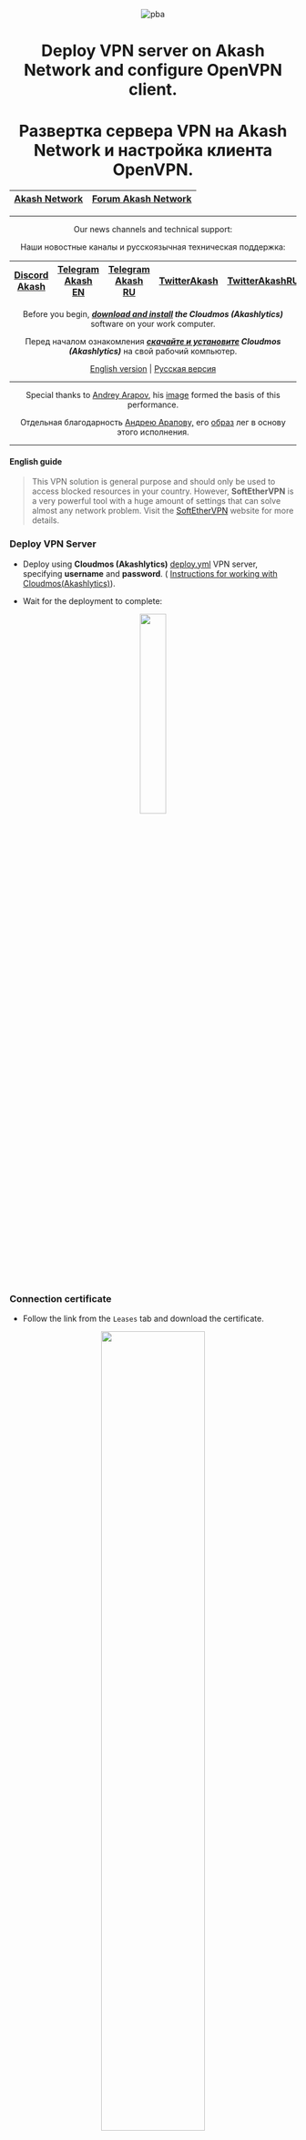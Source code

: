 <div align="center">
  
![pba](https://user-images.githubusercontent.com/23629420/163564929-166f6a01-a6e2-4412-a4e9-40e54c821f05.png)

# Deploy VPN server on Akash Network and configure OpenVPN client.

# Развертка сервера VPN на Akash Network и настройка клиента OpenVPN.

  </div>
  
<div align="center">

| [Akash Network](https://akash.network/) | [Forum Akash Network](https://forum.akash.network/) | 
|:--:|:--:|
___

Our news channels and technical support:

Наши новостные каналы и русскоязычная техническая поддержка:

| [Discord Akash](https://discord.gg/WR56y8Wt) | [Telegram Akash EN](https://t.me/AkashNW) | [Telegram Akash RU](https://t.me/akash_ru) | [TwitterAkash](https://twitter.com/akashnet_) | [TwitterAkashRU](https://twitter.com/akash_ru) |
|:--:|:--:|:--:|:--:|:--:|

Before you begin, ***[download and install](https://akashlytics.com/deploy) the Cloudmos (Akashlytics)*** software on your work computer.

Перед началом ознакомления ***[скачайте и установите](https://akashlytics.com/deploy) Cloudmos (Akashlytics)*** на свой рабочий компьютер.
  
</div>

</div>
<div align="center">
  
[English version](https://github.com/Dimokus88/VPNAkash/blob/main/README.md#english-guide) | [Русская версия](https://github.com/Dimokus88/VPNAkash/blob/main/README.md#%D0%B8%D0%BD%D1%81%D1%82%D1%80%D1%83%D0%BA%D1%86%D0%B8%D1%8F-%D0%BD%D0%B0-%D1%80%D1%83%D1%81%D1%81%D0%BA%D0%BE%D0%BC)
  
___

Special thanks to [Andrey Arapov](https://twitter.com/andy31259), his [image](https://github.com/ovrclk/awesome-akash/blob/master/softether-vpn/) formed the basis of this performance.

Отдельная благодарность [Андрею Арапову,](https://twitter.com/andy31259) его [образ](https://github.com/ovrclk/awesome-akash/blob/master/softether-vpn/) лег в основу этого исполнения.

___
  
</div>

#### English guide

> This VPN solution is general purpose and should only be used to access blocked resources in your country. However, **SoftEtherVPN** is a very powerful tool with a huge amount of settings that can solve almost any network problem. Visit the [SoftEtherVPN](https://www.softether.org/) website for more details.

### Deploy VPN Server

* Deploy using **Cloudmos (Akashlytics)** [deploy.yml](https://github.com/Dimokus88/VPNAkash/blob/main/deploy.yml) VPN server, specifying **username** and **password**. ( [Instructions for working with Cloudmos(Akashlytics)](https://github.com/Dimokus88/guides/blob/main/Akashlytics/EN-guide.md)).

* Wait for the deployment to complete:

<p align="center"><img src="https://user-images.githubusercontent.com/23629420/185329065-31fc2117-dbf0-457b-91b1-86e4265da6fd.png" width=30% </p>

### Connection certificate

* Follow the link from the `Leases` tab and download the certificate.

<p align="center"><img src="https://user-images.githubusercontent.com/23629420/185329937-bcf45a6f-5f95-4b73-8d87-d0d425fb8412.png" width=60% </p>

* Open the certificate in a text editor and edit the `remote` line to include the **Uri(s)** deployment reference and the **forwarded** `443` port.

<p align="center"><img src="https://user-images.githubusercontent.com/23629420/185332571-f3a67596-d09e-4c30-adcf-1b966ebaa728.png" width=60% </p>

* Save changes.

The certificate is ready to use, you can share it with family and friends. **There are no restrictions on simultaneous account use**.

### Setting up the OpenVPN client

To connect to VPN, I recommend using the **Open VPN** client, install the application for your OS ( [Windows](https://openvpn.net/client-connect-vpn-for-windows/), [Linux](https://openvpn.net/cloud-docs/openvpn-3-client-for-linux/), [MacOS](https://openvpn.net/client-connect-vpn-for-mac-os/), [Android ](https://play.google.com/store/apps/details?id=de.blinkt.openvpn&hl=ru&gl=US))

* On the `FILE` tab, import your certificate `VPN_on_Akash_Network.ovpn`

<p align="center"><img src="https://user-images.githubusercontent.com/23629420/185334726-01b043f9-9c73-4150-a1af-0ebc5bb0f6b1.png" width=30% </p>

* Set the **VPN name** as well as the **username** and **userpassword** you specified in `deploy.yml` earlier.

<p align="center"><img src="https://user-images.githubusercontent.com/23629420/185335333-707602b2-134a-46d4-96ed-ea3699570b41.png" width=60% </p>

* Check `Don't show again for this profile` and press `CONTINUE`

<p align="center"><img src="https://user-images.githubusercontent.com/23629420/185335693-050ea189-7571-4d2f-bcc2-ecf028e3f22c.png" width=30% </p>

**Connection successfully established!**

<p align="center"><img src="https://user-images.githubusercontent.com/23629420/185335861-013b392a-4eb9-44c5-a459-33186b406233.png" width=30% </p>

## Thank you for choosing Akash Network!

#### Инструкция на русском

> Данное решение VPN подходит под задачи широкого круга лиц и должно использоваться лишь для обеспечения доступа к заблокированным ресурсам в вашей стране. Тем не менее, **SoftEtherVPN** очень мощный инструмент с огромным количеством настроек, способный решить практически любую сетевую задачу. Посетите сайт [SoftEtherVPN](https://www.softether.org/)  для более детальной информации.

### Разворачиваем VPN Сервер

* Разверните с помощью **Cloudmos (Akashlytics)** [deploy.yml](https://github.com/Dimokus88/VPNAkash/blob/main/deploy.yml) сервера VPN , указав **имя пользователя** и **пароль**. ( [Инструкция по работе с Cloudmos(Akashlytics)](https://github.com/Dimokus88/guides/blob/main/Akashlytics/RU-guide.md)).

* Дождитесь завершения развертывания:

<p align="center"><img src="https://user-images.githubusercontent.com/23629420/185329065-31fc2117-dbf0-457b-91b1-86e4265da6fd.png" width=30% </p>


### Сертификат подключения

* Перейдите по ссылке из вкладки `Leases` и скачайте сертификат.

<p align="center"><img src="https://user-images.githubusercontent.com/23629420/185329937-bcf45a6f-5f95-4b73-8d87-d0d425fb8412.png" width=60% </p>

* Откройте сертификат в текстовом редакторе и внесите изменения в строке `remote`, указав **Uri(s)** ссылку на развертывание и **переадресованный** `443` порт.

<p align="center"><img src="https://user-images.githubusercontent.com/23629420/185332571-f3a67596-d09e-4c30-adcf-1b966ebaa728.png" width=60% </p>

* Сохраните изменения.

Сертификат готов для использования, можете поделиться им с семьей и друзьями. **Ограничений на одновременное использование учетной записью нет**.

### Настройка клиента OpenVPN

Для подключению к VPN рекомендую использовать склиент **Open VPN** , установите приложение для вашей ОС ( [Windows](https://openvpn.net/client-connect-vpn-for-windows/), [Linux](https://openvpn.net/cloud-docs/openvpn-3-client-for-linux/), [MacOS](https://openvpn.net/client-connect-vpn-for-mac-os/), [Android](https://play.google.com/store/apps/details?id=de.blinkt.openvpn&hl=ru&gl=US))

* На вкладке `FILE` импортируйте ваш сертификат `VPN_on_Akash_Network.ovpn`

<p align="center"><img src="https://user-images.githubusercontent.com/23629420/185334726-01b043f9-9c73-4150-a1af-0ebc5bb0f6b1.png" width=30% </p>

* Задайте **имя VPN**, а также укажите **имя пользователя** и **пароль пользователя**, которые вы указали в `deploy.yml` ранее.

<p align="center"><img src="https://user-images.githubusercontent.com/23629420/185335333-707602b2-134a-46d4-96ed-ea3699570b41.png" width=60% </p>

* Установите пункт `Don't show again for this profile` и нажмите `CONTINUE`

<p align="center"><img src="https://user-images.githubusercontent.com/23629420/185335693-050ea189-7571-4d2f-bcc2-ecf028e3f22c.png" width=30% </p>

**Подключение успешно установлено!**

<p align="center"><img src="https://user-images.githubusercontent.com/23629420/185335861-013b392a-4eb9-44c5-a459-33186b406233.png" width=30% </p>

## Спасибо что выбрали Akash Network!
